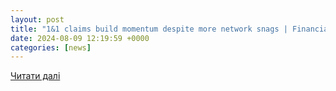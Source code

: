 ```yaml
---
layout: post
title: "1&1 claims build momentum despite more network snags | Financial & Performance | TelcoTitans.com"
date: 2024-08-09 12:19:59 +0000
categories: [news]
---
```


[Читати далі](https://www.telcotitans.com/infrawatch/1and1-claims-build-momentum-despite-more-network-snags/8354.article)
